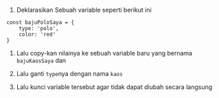 

1. Deklarasikan Sebuah variable seperti berikut ini
```
const bajuPoloSaya = {
	type: 'polo',
	color: 'red'
}
```

1. Lalu copy-kan nilainya ke sebuah variable baru yang bernama `bajuKaosSaya` dan 
2. Lalu ganti `type`nya dengan nama `kaos`

3. Lalu kunci variable tersebut agar tidak dapat diubah secara langsung
